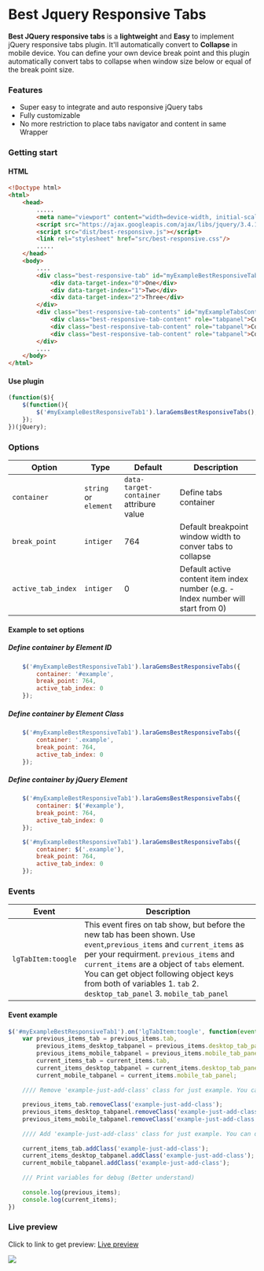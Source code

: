 # Best Jquery Responsive Tabs
**Best JQuery responsive tabs** is a **lightweight** and **Easy** to implement jQuery responsive tabs plugin. It'll automatically convert to **Collapse** in mobile device. You can define your own device break point and this plugin automatically convert tabs to collapse when window size below or equal of the break point size.

### Features

- Super easy to integrate and auto responsive jQuery tabs
- Fully customizable
- No more restriction to place tabs navigator and content in same Wrapper

### Getting start
#### HTML
```html
<!Doctype html>
<html>
	<head>
		.....
		<meta name="viewport" content="width=device-width, initial-scale=1, shrink-to-fit=no">
		<script src="https://ajax.googleapis.com/ajax/libs/jquery/3.4.1/jquery.min.js"></script>
		<script src="dist/best-responsive.js"></script>
		<link rel="stylesheet" href="src/best-responsive.css"/>
		.....
	</head>
	<body>
		....
		<div class="best-responsive-tab" id="myExampleBestResponsiveTab1" role="tablist" data-target-content="#myExampleTabsContent">
		    <div data-target-index="0">One</div>
		    <div data-target-index="1">Two</div>
		    <div data-target-index="2">Three</div>
		</div>
		<div class="best-responsive-tab-contents" id="myExampleTabsContent" aria-labelledby="myExampleBestResponsiveTab">
		    <div class="best-responsive-tab-content" role="tabpanel">Content of one</div>
		    <div class="best-responsive-tab-content" role="tabpanel">Content of two</div>
		    <div class="best-responsive-tab-content" role="tabpanel">Content of three</div>
		</div>
		....
	</body>
</html>
```
#### Use plugin
```js
(function($){
	$(function(){
		$('#myExampleBestResponsiveTab1').laraGemsBestResponsiveTabs();
	});
})(jQuery);
```
### Options

|  Option |  Type | Default | Description |
| --- | --- | --- | --- |
| `container`  | `string` or `element` | `data-target-container` attribure value| Define tabs container |
| `break_point`  | `intiger`  | 764 | Default breakpoint window width to conver tabs to collapse |
| `active_tab_index`  | `intiger`   | 0 | Default active content item index number (e.g. - Index number will start from 0) |

#### Example to set options
##### Define container by Element ID
```js
	$('#myExampleBestResponsiveTab1').laraGemsBestResponsiveTabs({
		container: '#example',
		break_point: 764,
		active_tab_index: 0
	});
```
##### Define container by Element Class
```js
	$('#myExampleBestResponsiveTab1').laraGemsBestResponsiveTabs({
		container: '.example',
		break_point: 764,
		active_tab_index: 0
	});
```
##### Define container by jQuery Element
```javascript
	$('#myExampleBestResponsiveTab1').laraGemsBestResponsiveTabs({
		container: $('#example'),
		break_point: 764,
		active_tab_index: 0
	});
```
```javascript
	$('#myExampleBestResponsiveTab1').laraGemsBestResponsiveTabs({
		container: $('.example'),
		break_point: 764,
		active_tab_index: 0
	});
```
### Events

|  Event | Description |
| --- | --- |
| `lgTabItem:toogle` | This event fires on tab show, but before the new tab has been shown. Use `event`,`previous_items` and `current_items` as per your requirment. `previous_items` and `current_items` are a object of `tabs` element. You can get object following object keys from both of variables 1. `tab` 2. `desktop_tab_panel` 3. `mobile_tab_panel` |

#### Event example
```javascript
$('#myExampleBestResponsiveTab1').on('lgTabItem:toogle', function(event, previous_items, current_items){ 
	var previous_items_tab = previous_items.tab,
	    previous_items_desktop_tabpanel = previous_items.desktop_tab_panel,
	    previous_items_mobile_tabpanel = previous_items.mobile_tab_panel, 
	    current_items_tab = current_items.tab,
	    current_items_desktop_tabpanel = current_items.desktop_tab_panel,
	    current_mobile_tabpanel = current_items.mobile_tab_panel;
	    
	//// Remove 'example-just-add-class' class for just example. You can do any jquery function like to following.
	
	previous_items_tab.removeClass('example-just-add-class');
	previous_items_desktop_tabpanel.removeClass('example-just-add-class');
	previous_items_mobile_tabpanel.removeClass('example-just-add-class');
	
	//// Add 'example-just-add-class' class for just example. You can do any jquery function like to following.
	
	current_items_tab.addClass('example-just-add-class');
	current_items_desktop_tabpanel.addClass('example-just-add-class');
	current_mobile_tabpanel.addClass('example-just-add-class');
	
	/// Print variables for debug (Better understand)
	
	console.log(previous_items);
	console.log(current_items);
})
```
### Live preview

Click to link to get preview: [Live preview](https://codepen.io/nilgems/full/mdyeKWJ)

![](https://repository-images.githubusercontent.com/226507502/92268c80-191c-11ea-8154-6ed683b710cb)
